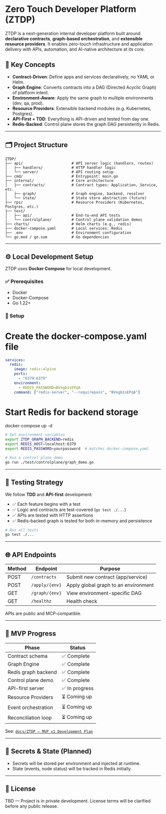 # Zero Touch Developer Platform (ZTDP)

ZTDP is a next-generation internal developer platform built around **declarative contracts**, **graph-based orchestration**, and **extensible resource providers**. It enables zero-touch infrastructure and application delivery with APIs, automation, and AI-native architecture at its core.

## 🧠 Key Concepts

- **Contract-Driven**: Define apps and services declaratively, no YAML or Helm.
- **Graph Engine**: Converts contracts into a DAG (Directed Acyclic Graph) of platform intent.
- **Environment-Aware**: Apply the same graph to multiple environments (dev, qa, prod).
- **Resource Providers**: Extensible backend modules (e.g. Kubernetes, Postgres).
- **API-First + TDD**: Everything is API-driven and tested from day one.
- **Redis-Backed**: Control plane stores the graph DAG persistently in Redis.

---

## 🗂️ Project Structure

```text
ZTDP/
├── api/                      # API server logic (handlers, routes)
│   ├── handlers/             # HTTP handler logic
│   └── server/               # API routing setup
├── cmd/                      # Entrypoint: main.go
├── internal/                 # Core architecture
│   ├── contracts/            # Contract types: Application, Service, etc.
│   ├── graph/                # Graph engine, backend, resolver
│   └── state/                # State store abstraction (future)
├── rps/                      # Resource Providers (Kubernetes, Postgres, etc.)
├── test/
│   ├── api/                  # End-to-end API tests
│   └── controlplane/         # Control plane validation demos
├── charts/                   # Helm charts (e.g., redis)
├── docker-compose.yaml       # Local services: Redis
├── .env                      # Environment configuration
└── go.mod / go.sum           # Go dependencies
```

---

## ⚙️ Local Development Setup

ZTDP uses **Docker Compose** for local development.

### ✅ Prerequisites

- Docker
- Docker-Compose
- Go 1.22+

### 🔧 Setup

# Create the docker-compose.yaml file
```yaml
services:
  redis:
    image: redis:alpine
    ports:
      - "6379:6379"
    environment:
      - REDIS_PASSWORD=BVogb1sEPqA
    command: ["redis-server", "--requirepass", "BVogb1sEPqA"]
```
# Start Redis for backend storage
docker-compose up -d

```bash
# Set environment variables
export ZTDP_GRAPH_BACKEND=redis
export REDIS_HOST=localhost:6379
export REDIS_PASSWORD=yourpassword  # matches docker-compose.yaml

# Run a control plane demo
go run ./test/controlplane/graph_demo.go
```

---

## 🧪 Testing Strategy

We follow **TDD** and **API-first** development:

- ✅ Each feature begins with a test
- ✅ Logic and contracts are test-covered (`go test ./...`)
- ✅ APIs are tested with HTTP assertions
- ✅ Redis-backed graph is tested for both in-memory and persistence

```bash
# Run all tests
go test ./...
```

---

## 🌐 API Endpoints

| Method | Endpoint         | Purpose                             |
|--------|------------------|-------------------------------------|
| POST   | `/contracts`     | Submit new contract (app/service)   |
| POST   | `/apply/{env}`   | Apply global graph to an environment |
| GET    | `/graph/{env}`   | View environment-specific DAG       |
| GET    | `/healthz`       | Health check                        |

APIs are public and MCP-compatible.

---

## 📍 MVP Progress

| Phase                | Status     |
|----------------------|------------|
| Contract schema      | ✅ Complete |
| Graph Engine         | ✅ Complete |
| Redis graph backend  | ✅ Complete |
| Control plane demo   | ✅ Complete |
| API-first server     | ✅ In progress |
| Resource Providers   | ⏳ Coming up |
| Event orchestration  | ⏳ Coming up |
| Reconciliation loop  | ⏳ Coming up |

See: [`docs/ZTDP – MVP v1 Development Plan`](docs/ZTDP%20–%20MVP%20v1%20Development%20Plan.md)

---

## 🔐 Secrets & State (Planned)

- Secrets will be stored per environment and injected at runtime.
- State (events, node status) will be tracked in Redis initially.

---

## 📌 License

TBD — Project is in private development. License terms will be clarified before any public release.